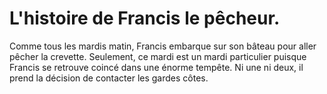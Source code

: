 # L'histoire de Francis le pêcheur.

Comme tous les mardis matin, Francis embarque sur son bâteau pour aller pêcher la crevette. Seulement, ce mardi est un mardi particulier puisque Francis se retrouve coincé dans une énorme tempête. Ni une ni deux, il prend la décision de contacter les gardes côtes.


